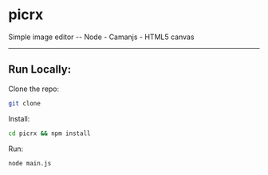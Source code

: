 # picrx
Simple image editor -- Node - Camanjs - HTML5 canvas

------------------------------------------

## Run Locally:

Clone the repo:
```bash
git clone
```
Install:
```bash
cd picrx && npm install
```
Run:
```bash
node main.js
```


